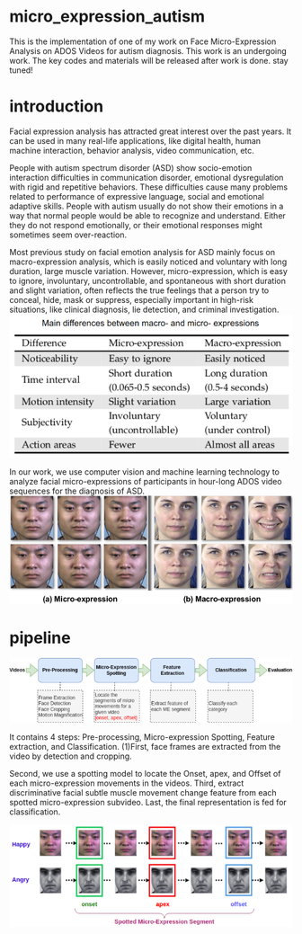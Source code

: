 # micro_expression_autism
This is the implementation of one of my work on Face Micro-Expression Analysis on ADOS Videos for autism diagnosis.
This work is an undergoing work. The key codes and materials will be released after work is done. stay tuned!


# introduction
Facial expression analysis has attracted great interest over the past years. It can be used in many real-life applications, like digital health, human machine interaction, behavior analysis, video communication, etc.

People with autism spectrum disorder (ASD) show socio-emotion interaction difficulties in communication disorder, emotional dysregulation with rigid and repetitive behaviors. These difficulties cause many problems related to performance of expressive language, social and emotional adaptive skills. People with autism usually do not show their emotions in a way that normal people would be able to recognize and understand. Either they do not respond emotionally, or their emotional responses might sometimes seem over-reaction.

Most previous study on facial emotion analysis for ASD mainly focus on macro-expression analysis, which is easily noticed and voluntary with long duration, large muscle variation. However, micro-expression, which is easy to ignore, involuntary, uncontrollable, and spontaneous with short duration and slight variation, often reflects the true feelings that a person try to conceal, hide, mask or suppress, especially important in high-risk situations, like clinical diagnosis, lie detection, and criminal investigation. 
![arch](fig/diff.png)

In our work, we use computer vision and machine learning technology to analyze facial micro-expressions of participants in hour-long ADOS video sequences for the diagnosis of ASD.
![arch](fig/ME_samples.png)


# pipeline

![arch](fig/ME_pipe.png)

It contains 4 steps: Pre-processing, Micro-expression Spotting, Feature extraction, and Classification.
(1)First, face frames are extracted from the video by detection and cropping.  


Second, we use a spotting model to locate the Onset, apex, and Offset of each micro-expression movements in the videos. Third, extract discriminative facial subtle muscle movement change feature from each spotted micro-expression subvideo. Last, the final representation is fed for classification.

![arch](fig/ME_apex.png)

